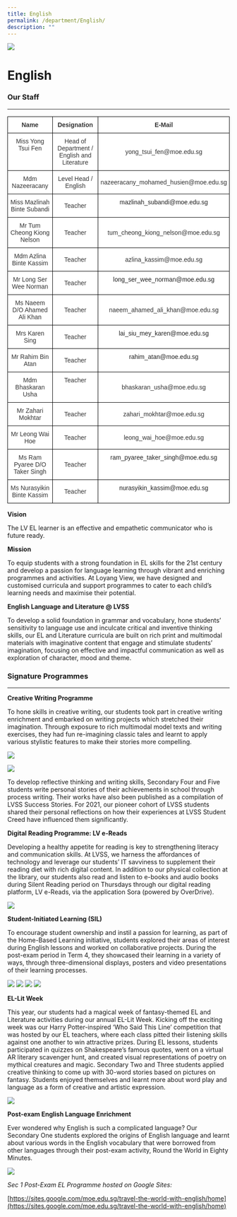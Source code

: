 ```yaml
---
title: English
permalink: /department/English/
description: ""
---
```

![](/images/Banner.jpg)

English
=======

### Our Staff

---------


<style type="text/css">
.tg  {border-collapse:collapse;border-spacing:0;}
.tg td{border-color:black;border-style:solid;border-width:1px;font-family:Arial, sans-serif;font-size:14px;
  overflow:hidden;padding:10px 5px;word-break:normal;}
.tg th{border-color:black;border-style:solid;border-width:1px;font-family:Arial, sans-serif;font-size:14px;
  font-weight:normal;overflow:hidden;padding:10px 5px;word-break:normal;}
.tg .tg-tlx9{background-color:#FFF;color:#333;text-align:center;vertical-align:top}
.tg .tg-apyk{background-color:#FFF;color:#333;font-weight:bold;text-align:center;vertical-align:top}
.tg .tg-2rp9{background-color:#FFF;color:#333;text-align:center;vertical-align:middle}
.tg .tg-7ohh{background-color:#FFF;color:rgba(0, 0, 0, 0.87);text-align:center;vertical-align:top}
</style>
<table class="tg">
<thead>
  <tr>
    <th class="tg-apyk">Name</th>
    <th class="tg-apyk"> Designation</th>
    <th class="tg-apyk"> E-Mail</th>
  </tr>
</thead>
<tbody>
  <tr>
    <td class="tg-tlx9"><span style="color:inherit;background-color:transparent">Miss Yong Tsui Fen</span></td>
    <td class="tg-2rp9"><span style="color:inherit;background-color:transparent">Head of Department / English and Literature</span></td>
    <td class="tg-2rp9"><span style="color:inherit;background-color:transparent">yong_tsui_fen@moe.edu.sg</span></td>
  </tr>
  <tr>
    <td class="tg-tlx9">Mdm Nazeeracany</td>
    <td class="tg-2rp9"><span style="color:inherit;background-color:transparent">Level Head / English</span></td>
    <td class="tg-2rp9"><span style="color:inherit;background-color:transparent"> nazeeracany_mohamed_husien@moe.edu.sg</span></td>
  </tr>
  <tr>
    <td class="tg-tlx9">Miss Mazlinah Binte Subandi</td>
    <td class="tg-2rp9"><span style="color:inherit;background-color:transparent">Teacher</span></td>
    <td class="tg-7ohh"><span style="color:rgba(0, 0, 0, 0.87)">mazlinah_subandi@moe.edu.sg</span> <span style="color:inherit;background-color:transparent"> </span></td>
  </tr>
  <tr>
    <td class="tg-tlx9">Mr Tum Cheong Kiong Nelson</td>
    <td class="tg-2rp9"><span style="color:inherit;background-color:transparent">Teacher</span></td>
    <td class="tg-2rp9"><span style="color:inherit;background-color:transparent"> tum_cheong_kiong_nelson@moe.edu.sg</span></td>
  </tr>
  <tr>
    <td class="tg-tlx9">Mdm Azlina Binte Kassim</td>
    <td class="tg-2rp9"><span style="color:inherit;background-color:transparent">Teacher</span></td>
    <td class="tg-2rp9"><span style="color:inherit;background-color:transparent"> azlina_kassim@moe.edu.sg</span></td>
  </tr>
  <tr>
    <td class="tg-tlx9">Mr Long Ser Wee Norman</td>
    <td class="tg-2rp9"><span style="color:inherit;background-color:transparent">Teacher</span></td>
    <td class="tg-7ohh"><span style="color:rgba(0, 0, 0, 0.87)">long_ser_wee_norman@moe.edu.sg</span> <span style="color:inherit;background-color:transparent"> </span></td>
  </tr>
  <tr>
    <td class="tg-tlx9">Ms Naeem D/O Ahamed Ali Khan</td>
    <td class="tg-2rp9"><span style="color:inherit;background-color:transparent"> Teacher</span></td>
    <td class="tg-2rp9"><span style="color:inherit;background-color:transparent"> naeem_ahamed_ali_khan@moe.edu.sg</span></td>
  </tr>
  <tr>
    <td class="tg-tlx9">Mrs Karen Sing</td>
    <td class="tg-2rp9"><span style="color:inherit;background-color:transparent"> Teacher</span></td>
    <td class="tg-7ohh"><span style="color:rgba(0, 0, 0, 0.87)">lai_siu_mey_karen@moe.edu.sg</span> <span style="color:inherit;background-color:transparent"> </span></td>
  </tr>
  <tr>
    <td class="tg-tlx9">Mr Rahim Bin Atan</td>
    <td class="tg-2rp9"><span style="color:inherit;background-color:transparent">Teacher</span></td>
    <td class="tg-7ohh"><span style="color:rgba(0, 0, 0, 0.87)">rahim_atan@moe.edu.sg</span> <span style="color:inherit;background-color:transparent"> </span></td>
  </tr>
  <tr>
    <td class="tg-tlx9">Mdm Bhaskaran Usha</td>
    <td class="tg-tlx9">Teacher</td>
    <td class="tg-2rp9"><span style="color:inherit;background-color:transparent"> bhaskaran_usha@moe.edu.sg</span></td>
  </tr>
  <tr>
    <td class="tg-tlx9"><span style="color:inherit;background-color:transparent"> Mr Zahari Mokhtar</span></td>
    <td class="tg-2rp9"><span style="color:inherit;background-color:transparent">Teacher</span></td>
    <td class="tg-2rp9"><span style="color:inherit;background-color:transparent"> zahari_mokhtar@moe.edu.sg           </span></td>
  </tr>
  <tr>
    <td class="tg-2rp9"><span style="color:inherit;background-color:transparent"> Mr Leong Wai Hoe</span><br></td>
    <td class="tg-2rp9"><span style="color:inherit;background-color:transparent">Teacher</span></td>
    <td class="tg-2rp9"><span style="color:inherit;background-color:transparent"> leong_wai_hoe@moe.edu.sg</span></td>
  </tr>
  <tr>
    <td class="tg-2rp9"><span style="color:inherit;background-color:transparent">Ms Ram Pyaree D/O Taker Singh</span><br></td>
    <td class="tg-2rp9"><span style="color:inherit;background-color:transparent">Teacher</span></td>
    <td class="tg-7ohh"><span style="color:rgba(0, 0, 0, 0.87)">ram_pyaree_taker_singh@moe.edu.sg           </span></td>
  </tr>  <tr>
    <td class="tg-2rp9"><span style="color:inherit;background-color:transparent">Ms Nurasyikin Binte Kassim</span><br></td>
    <td class="tg-2rp9"><span style="color:inherit;background-color:transparent">Teacher</span></td>
    <td class="tg-7ohh"><span style="color:rgba(0, 0, 0, 0.87)">nurasyikin_kassim@moe.edu.sg        </span></td>
</tbody>
</table>

**Vision**  

The LV EL learner is an effective and empathetic communicator who is future ready.  

**Mission**

To equip students with a strong foundation in EL skills for the 21st century and develop a passion for language learning through vibrant and enriching programmes and activities. At Loyang View, we have designed and customised curricula and support programmes to cater to each child’s learning needs and maximise their potential.  
  

**English Language and Literature @ LVSS**

To develop a solid foundation in grammar and vocabulary, hone students’ sensitivity to language use and inculcate critical and inventive thinking skills, our EL and Literature curricula are built on rich print and multimodal materials with imaginative content that engage and stimulate students’ imagination, focusing on effective and impactful communication as well as exploration of character, mood and theme. 

### Signature Programmes
--------------------

**Creative Writing Programme**
  
To hone skills in creative writing, our students took part in creative writing enrichment and embarked on writing projects which stretched their imagination. Through exposure to rich multimodal model texts and writing exercises, they had fun re-imagining classic tales and learnt to apply various stylistic features to make their stories more compelling.

![](/images/EL01.png)

![](/images/EL02.png)

To develop reflective thinking and writing skills, Secondary Four and Five students write personal stories of their achievements in school through process writing. Their works have also been published as a compilation of LVSS Success Stories. For 2021, our pioneer cohort of LVSS students shared their personal reflections on how their experiences at LVSS Student Creed have influenced them significantly.  
  
**Digital Reading Programme: LV e-Reads**  

Developing a healthy appetite for reading is key to strengthening literacy and communication skills. At LVSS, we harness the affordances of technology and leverage our students’ IT savviness to supplement their reading diet with rich digital content. In addition to our physical collection at the library, our students also read and listen to e-books and audio books during Silent Reading period on Thursdays through our digital reading platform, LV e-Reads, via the application Sora (powered by OverDrive).

![](/images/EL03.png)

**Student-Initiated Learning (SIL)**  

To encourage student ownership and instil a passion for learning, as part of the Home-Based Learning initiative, students explored their areas of interest during English lessons and worked on collaborative projects. During the post-exam period in Term 4, they showcased their learning in a variety of ways, through three-dimensional displays, posters and video presentations of their learning processes.

![](/images/EL10.png)
![](/images/EL11.png)
![](/images/EL12.jpeg)
![](/images/EL13.png)

**EL-Lit Week**  

This year, our students had a magical week of fantasy-themed EL and Literature activities during our annual EL-Lit Week. Kicking off the exciting week was our Harry Potter-inspired ‘Who Said This Line’ competition that was hosted by our EL teachers, where each class pitted their listening skills against one another to win attractive prizes. During EL lessons, students participated in quizzes on Shakespeare’s famous quotes, went on a virtual AR literary scavenger hunt, and created visual representations of poetry on mythical creatures and magic. Secondary Two and Three students applied creative thinking to come up with 30-word stories based on pictures on fantasy. Students enjoyed themselves and learnt more about word play and language as a form of creative and artistic expression.

![](/images/EL05.png)

**Post-exam English Language Enrichment**    
  
Ever wondered why English is such a complicated language? Our Secondary One students explored the origins of English language and learnt about various words in the English vocabulary that were borrowed from other languages through their post-exam activity, Round the World in Eighty Minutes.

![](/images/EL06.jpeg)


_Sec 1 Post-Exam EL Programme hosted on Google Sites:_

[https://sites.google.com/moe.edu.sg/travel-the-world-with-english/home](https://sites.google.com/moe.edu.sg/travel-the-world-with-english/home)